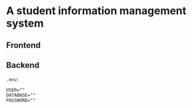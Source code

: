 # A student information management system

## Frontend

## Backend

`.env`:

```env
USER=""
DATABASE=""
PASSWORD=""
```